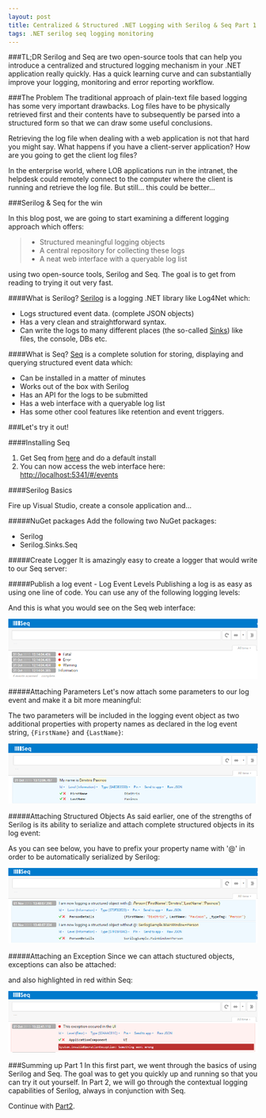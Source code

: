 ```yaml
---
layout: post
title: Centralized & Structured .NET Logging with Serilog & Seq Part 1
tags: .NET serilog seq logging monitoring
---
```


###TL;DR
Serilog and Seq are two open-source tools that can help you introduce a centralized and structured logging mechanism in your .NET application really quickly. Has a quick learning curve and can substantially improve your logging, monitoring and error reporting workflow.

###The Problem
The traditional approach of plain-text file based logging has some very important drawbacks. Log files have to be physically retrieved first and their contents have to subsequently be parsed into a structured form so that we can draw some useful conclusions. 

Retrieving the log file when dealing with a web application is not that hard you might say. What happens if you have a client-server application? How are you going to get the client log files? 

In the enterprise world, where LOB applications run in the intranet, the helpdesk could remotely connect to the computer where the client is running and retrieve the log file. But still... this could be better... 

###Serilog & Seq for the win

In this blog post, we are going to start examining a different logging approach which offers:

 >-  Structured meaningful logging objects
 >- A central repository for collecting these logs 
 >- A neat web interface with a queryable log list

using two open-source tools, Serilog and Seq. The goal is to get from reading to trying it out very fast. 

####What is Serilog?
[Serilog](http://serilog.net/) is a logging .NET library like Log4Net which:

 - Logs structured event data. (complete JSON objects) 
 - Has a very clean and straightforward syntax. 
 - Can write the logs to many different places (the so-called [Sinks](https://github.com/serilog/serilog/wiki/Provided-Sinks)) like files, the console, DBs etc.

####What is Seq?
[Seq](http://getseq.net/) is a complete solution for storing, displaying and querying structured event data which:

 - Can be installed in a matter of minutes
 - Works out of the box with Serilog
 - Has an API for the logs to be submitted
 - Has a web interface with a queryable log list
 - Has some other cool features like retention and event triggers.

###Let's try it out!

####Installing Seq
1. Get Seq from [here](http://getseq.net/Download) and do a default install 
2. You can now access the web interface here: [http://localhost:5341/#/events](http://localhost:5341/#/events)

####Serilog Basics

Fire up Visual Studio, create a console application and...

#####NuGet packages
Add the following two NuGet packages:

 - Serilog
 - Serilog.Sinks.Seq

#####Create Logger 
It is amazingly easy to create a logger that would write to our Seq server:
<script src="https://gist.github.com/dimitrispaxinos/f34abc870cf39a27e5de.js"></script>

#####Publish a log event - Log Event Levels
Publishing a log is as easy as using one line of code. You can use any of the following logging levels:
<script src="https://gist.github.com/dimitrispaxinos/b3571ae6f3f6b48156c9.js"></script>

And this is what you would see on the Seq web interface:

![](https://raw.githubusercontent.com/dimitrispaxinos/dimitrispaxinos.github.io/master/_assets/images/CentralizedStructuredLogging/SeqScreenShot_2.png)

#####Attaching Parameters
Let's now attach some parameters to our log event and make it a bit more meaningful:
<script src="https://gist.github.com/dimitrispaxinos/ed1b50385e3b71ec6d8d.js"></script>

The two parameters will be included in the logging event object as two additional properties with property names as declared in the log event string, `{FirstName}` and `{LastName}`:

![](https://raw.githubusercontent.com/dimitrispaxinos/dimitrispaxinos.github.io/master/_assets/images/CentralizedStructuredLogging/SeqScreenShot_3.png)

#####Attaching Structured Objects
As said earlier, one of the strengths of Serilog is its ability to serialize and attach complete structured objects in its log event:
<script src="https://gist.github.com/dimitrispaxinos/7e0c9389e98a845b9938.js"></script>

As you can see below, you have to prefix your property name with '@' in order to be automatically serialized by Serilog:

![](https://raw.githubusercontent.com/dimitrispaxinos/dimitrispaxinos.github.io/master/_assets/images/CentralizedStructuredLogging/SeqScreenShot_4.png)

#####Attaching an Exception
Since we can attach stuctured objects, exceptions can also be attached:
<script src="https://gist.github.com/dimitrispaxinos/ba50c81dae503f17b905.js"></script>

and also highlighted in red within Seq:

![](https://raw.githubusercontent.com/dimitrispaxinos/dimitrispaxinos.github.io/master/_assets/images/CentralizedStructuredLogging/SeqScreenShot_5.PNG)

###Summing up Part 1
In this first part, we went through the basics of using Serilog and Seq. The goal was to get you quickly up and running so that you can try it out yourself.  In Part 2, we will go through the contextual logging capabilities of Serilog, always in conjunction with Seq.

Continue with [Part2](http://www.dpaxinos.com/blog/2015/11/Centralized-and-Structured-Logging-With-Serilog-and-Seq-Part2/). 